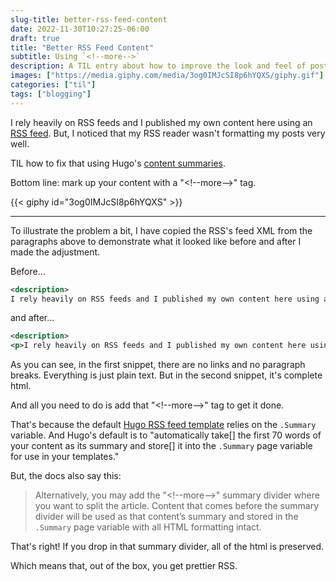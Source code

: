 ```yaml
---
slug-title: better-rss-feed-content
date: 2022-11-30T10:27:25-06:00
draft: true
title: "Better RSS Feed Content"
subtitle: Using `<!--more-->`
description: A TIL entry about how to improve the look and feel of posts using Hugo's default RSS feed.
images: ["https://media.giphy.com/media/3og0IMJcSI8p6hYQXS/giphy.gif"]
categories: ["til"]
tags: ["blogging"]
---
```


I rely heavily on RSS feeds and I published my own content here using an [RSS feed](https://vdavez.com/posts/index.xml). But, I noticed that my RSS reader wasn't formatting my posts very well. 

TIL how to fix that using Hugo's [content summaries](https://gohugo.io/content-management/summaries/).

Bottom line: mark up your content with a "<\!\-\-more\-\->" tag.

{{< giphy id="3og0IMJcSI8p6hYQXS" >}}

<!--more-->
---

To illustrate the problem a bit, I have copied the RSS's feed XML from the paragraphs above to demonstrate what it looked like before and after I made the adjustment.

Before...

```xml
<description>
I rely heavily on RSS feeds and I published my own content here using an RSS feed. But, I noticed that my RSS reader wasn&rsquo;t formatting my posts very well. TIL how to fix that using Hugo&rsquo;s content summaries. Bottom line: mark up your content with a &ldquo;&lt;!--more--&gt;&rdquo; tag. via GIPHY </description>
```

and after...

```xml
<description>
<p>I rely heavily on RSS feeds and I published my own content here using an <a href="https://vdavez.com/posts/index.xml">RSS feed</a>. But, I noticed that my RSS reader wasn&rsquo;t formatting my posts very well.</p> <p>TIL how to fix that using Hugo&rsquo;s <a href="https://gohugo.io/content-management/summaries/">content summaries</a>.</p> <p>Bottom line: mark up your content with a &ldquo;&lt;!--more--&gt;&rdquo; tag.</p> <div class='grid justify-center '><iframe src='https://giphy.com/embed/3og0IMJcSI8p6hYQXS' width="480" height="355" frameBorder="0" class="giphy-embed" allowFullScreen></iframe><p><a href='https://media.giphy.com/media/3og0IMJcSI8p6hYQXS/giphy.gif'>via GIPHY</a></p></div></description>
```

As you can see, in the first snippet, there are no links and no paragraph breaks. Everything is just plain text. But in the second snippet, it's complete html.

And all you need to do is add that "<\!\-\-more\-\->" tag to get it done. 

That's because the default [Hugo RSS feed template](https://github.com/gohugoio/hugo/blob/master/tpl/tplimpl/embedded/templates/_default/rss.xml#L35) relies on the `.Summary` variable. And Hugo's default is to "automatically take[] the first 70 words of your content as its summary and store[] it into the `.Summary` page variable for use in your templates."

But, the docs also say this:

> Alternatively, you may add the "<\!\-\-more\-\-\>" summary divider where you want to split the article.
> Content that comes before the summary divider will be used as that content’s summary and stored in the `.Summary` page variable with all HTML formatting intact.

That's right! If you drop in that summary divider, all of the html is preserved.

Which means that, out of the box, you get prettier RSS.